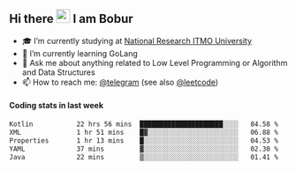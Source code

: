 ## Hi there <img src="https://media.giphy.com/media/hvRJCLFzcasrR4ia7z/giphy.gif" width="25px" height="25px"> I am Bobur

- :mortar_board: I’m currently studying at [National Research ITMO University](https://itmo.ru/)
- :seedling: I’m currently learning GoLang
- :speech_balloon: Ask me about anything related to Low Level Programming or Algorithm and Data Structures
- :mailbox: How to reach me: [@telegram](https://t.me/octoant) (see also [@leetcode](https://leetcode.com/octoant/))    

#### Coding stats in last week

<!--START_SECTION:waka-->

```txt
Kotlin           22 hrs 56 mins  █████████████████████░░░░   84.58 %
XML              1 hr 51 mins    █▓░░░░░░░░░░░░░░░░░░░░░░░   06.88 %
Properties       1 hr 13 mins    █░░░░░░░░░░░░░░░░░░░░░░░░   04.53 %
YAML             37 mins         ▓░░░░░░░░░░░░░░░░░░░░░░░░   02.30 %
Java             22 mins         ▒░░░░░░░░░░░░░░░░░░░░░░░░   01.41 %
```

<!--END_SECTION:waka-->
